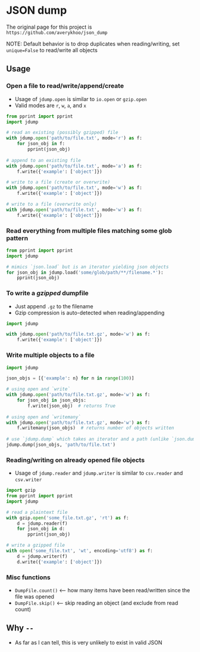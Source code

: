 #   JSON dump

The original page for this project is `https://github.com/averykhoo/json_dump`

NOTE: Default behavior is to drop duplicates when reading/writing, set `unique=False` to read/write all objects



##  Usage

### Open a file to read/write/append/create
-   Usage of `jdump.open` is similar to `io.open` or `gzip.open`
-   Valid modes are `r`, `w`, `a`, and `x`
```python
from pprint import pprint
import jdump

# read an existing (possibly gzipped) file
with jdump.open('path/to/file.txt', mode='r') as f:
    for json_obj in f:
        pprint(json_obj)
        
# append to an existing file
with jdump.open('path/to/file.txt', mode='a') as f:
    f.write({'example': ['object']})

# write to a file (create or overwrite)
with jdump.open('path/to/file.txt', mode='w') as f:
    f.write({'example': ['object']})

# write to a file (overwrite only)
with jdump.open('path/to/file.txt', mode='w') as f:
    f.write({'example': ['object']})
```


### Read everything from multiple files matching some glob pattern
```python
from pprint import pprint
import jdump

# mimics `json.load` but is an iterator yielding json objects
for json_obj in jdump.load('some/glob/path/**/filename.*'):
    pprint(json_obj)
```


### To write a *gzipped* dumpfile
-   Just append `.gz` to the filename
-   Gzip compression is auto-detected when reading/appending
```python
import jdump

with jdump.open('path/to/file.txt.gz', mode='w') as f:
    f.write({'example': ['object']})
```


### Write multiple objects to a file
```python
import jdump

json_objs = [{'example': n} for n in range(100)]

# using open and `write`
with jdump.open('path/to/file.txt.gz', mode='w') as f:
    for json_obj in json_objs:
        f.write(json_obj)  # returns True
        
# using open and `writemany`
with jdump.open('path/to/file.txt.gz', mode='w') as f:
    f.writemany(json_objs)  # returns number of objects written
    
# use `jdump.dump` which takes an iterator and a path (unlike `json.dump` which takes a file object)
jdump.dump(json_objs, 'path/to/file.txt')
```


### Reading/writing on already opened file objects
-   Usage of `jdump.reader` and `jdump.writer` is similar to `csv.reader` and `csv.writer`
```python
import gzip
from pprint import pprint
import jdump

# read a plaintext file
with gzip.open('some_file.txt.gz', 'rt') as f: 
    d = jdump.reader(f)
    for json_obj in d:
        pprint(json_obj)

# write a gzipped file
with open('some_file.txt', 'wt', encoding='utf8') as f: 
    d = jdump.writer(f)
    d.write({'example': ['object']})
```


### Misc functions
-   `DumpFile.count()` <-- how many items have been read/written since the file was opened
-   `DumpFile.skip()` <-- skip reading an object (and exclude from read count)



##  Why `--`
-   As far as I can tell, this is very unlikely to exist in valid JSON
